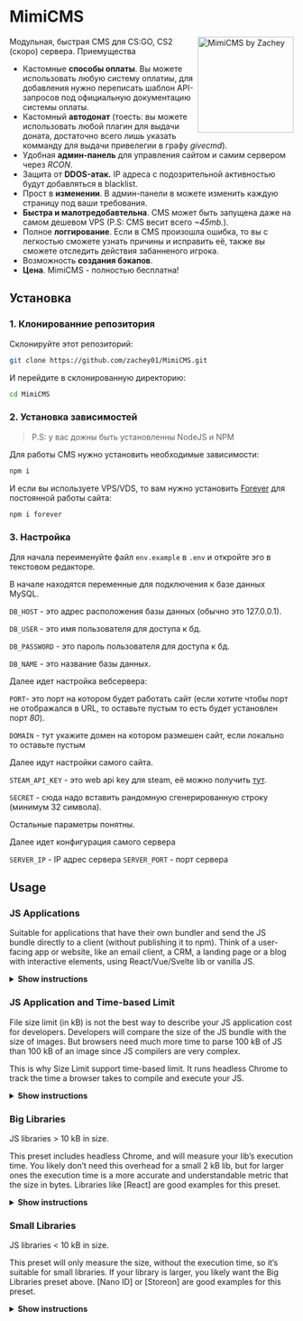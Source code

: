 # MimiCMS

<img src="https://media.discordapp.net/attachments/1110890217478557726/1118836804183928922/1.png" align="right"
     alt="MimiCMS by Zachey" width="170" height="170">

Модульная, быстрая CMS для CS:GO, CS2 (скоро) сервера. Приемущества

- Кастомные **способы оплаты**. Вы можете использовать любую систему оплатиы, для добавления нужно переписать шаблон API-запросов под официальную документацию системы оплаты.
- Кастомный **автодонат** (тоесть: вы можете использовать любой плагин для выдачи доната, достаточно всего лишь указать комманду для выдачи привелегии в графу _givecmd_).
- Удобная **админ-панель** для управления сайтом и самим сервером через _RCON_.
- Защита от **DDOS-атак.** IP адреса с подозрительной активностью будут добавляться в blacklist.
- Прост в **изменении**. В админ-панели в можете изменить каждую страницу под ваши требования.
- **Быстра и малотредобавтельна**. CMS может быть запущена даже на самом дешевом VPS (P.S: CMS весит всего _~45mb._).
- Полное **логгирование**. Если в CMS произошла ошибка, то вы с легкостью сможете узнать причины и исправить её, также вы сможете отследить действия забанненого игрока.
- Возможность **создания бэкапов**.
- **Цена**. MimiCMS - полностью бесплатна!

[GitHub action]: https://github.com/andresz1/size-limit-action
[Statoscope]: https://github.com/statoscope/statoscope
[cult-img]: http://cultofmartians.com/assets/badges/badge.svg
[cult]: http://cultofmartians.com/tasks/size-limit-config.html

## Установка

### 1. Клонированние репозитория

Склонируйте этот репозиторий:

```bash
git clone https://github.com/zachey01/MimiCMS.git
```

И перейдите в склонированную директорию:

```bash
cd MimiCMS
```

### 2. Установка зависимостей

> P.S: у вас дожны быть установленны NodeJS и NPM

Для работы CMS нужно установить необходимые зависимости:

```bash
npm i
```

И если вы используете VPS/VDS, то вам нужно установить [Forever]() для постоянной работы сайта:

```bash
npm i forever
```

### 3. Настройка

Для начала переименуйте файл `env.example` в `.env` и откройте эго в текстовом редакторе.

В начале находятся переменные для подключения к базе данных MySQL.

`DB_HOST` - это адрес расположения базы данных (обычно это 127.0.0.1).

`DB_USER` - это имя пользователя для доступа к бд.

`DB_PASSWORD` - это пароль пользователя для доступа к бд.

`DB_NAME` - это название базы данных.

Далее идет настройка вебсервера:

`PORT`- это порт на котором будет работать сайт (если хотите чтобы порт не отображался в URL, то оставьте пустым то есть будет установлен порт _80_).

`DOMAIN` - тут укажите домен на котором размешен сайт, если локально то оставьте пустым

Далее идут настройки самого сайта.

`STEAM_API_KEY` - это web api key для steam, её можно получить [тут]().

`SECRET` - сюда надо вставить рандомную сгенерированную строку (минимум 32 символа).

Остальные параметры понятны.

Далее идет конфигурация самого сервера

`SERVER_IP` - IP адрес сервера
`SERVER_PORT` - порт сервера

## Usage

### JS Applications

Suitable for applications that have their own bundler and send the JS bundle
directly to a client (without publishing it to npm). Think of a user-facing app
or website, like an email client, a CRM, a landing page or a blog with
interactive elements, using React/Vue/Svelte lib or vanilla JS.

<details><summary><b>Show instructions</b></summary>

1. Install the preset:

   ```sh
   npm install --save-dev size-limit @size-limit/file
   ```

2. Add the `size-limit` section and the `size` script to your `package.json`:

   ```diff
   + "size-limit": [
   +   {
   +     "path": "dist/app-*.js"
   +   }
   + ],
     "scripts": {
       "build": "webpack ./webpack.config.js",
   +   "size": "npm run build && size-limit",
       "test": "jest && eslint ."
     }
   ```

3. Here’s how you can get the size for your current project:

   ```sh
   $ npm run size

     Package size: 30.08 kB with all dependencies, minified and gzipped
   ```

4. Now, let’s set the limit. Add 25% to the current total size and use that as
   the limit in your `package.json`:

   ```diff
     "size-limit": [
       {
   +     "limit": "35 kB",
         "path": "dist/app-*.js"
       }
     ],
   ```

5. Add the `size` script to your test suite:

   ```diff
     "scripts": {
       "build": "webpack ./webpack.config.js",
       "size": "npm run build && size-limit",
   -   "test": "jest && eslint ."
   +   "test": "jest && eslint . && npm run size"
     }
   ```

6. If you don’t have a continuous integration service running, don’t forget
   to add one — start with [Travis CI].

</details>

### JS Application and Time-based Limit

File size limit (in kB) is not the best way to describe your JS application
cost for developers. Developers will compare the size of the JS bundle
with the size of images. But browsers need much more time to parse 100 kB
of JS than 100 kB of an image since JS compilers are very complex.

This is why Size Limit support time-based limit. It runs headless Chrome
to track the time a browser takes to compile and execute your JS.

<details><summary><b>Show instructions</b></summary>

1. Install the preset:

   ```sh
   npm install --save-dev size-limit @size-limit/preset-app
   ```

2. Add the `size-limit` section and the `size` script to your `package.json`:

   ```diff
   + "size-limit": [
   +   {
   +     "path": "dist/app-*.js"
   +   }
   + ],
     "scripts": {
       "build": "webpack ./webpack.config.js",
   +   "size": "npm run build && size-limit",
       "test": "jest && eslint ."
     }
   ```

3. Here’s how you can get the size for your current project:

   ```sh
   $ npm run size

     Package size: 30.08 kB with all dependencies, minified and gzipped
     Loading time: 602 ms   on slow 3G
     Running time: 214 ms   on Snapdragon 410
     Total time:   815 ms
   ```

4. Now, let’s set the limit. Add 25% to the current total time and use that as
   the limit in your `package.json`:

   ```diff
     "size-limit": [
       {
   +     "limit": "1 s",
         "path": "dist/app-*.js"
       }
     ],
   ```

5. Add the `size` script to your test suite:

   ```diff
     "scripts": {
       "build": "webpack ./webpack.config.js",
       "size": "npm run build && size-limit",
   -   "test": "jest && eslint ."
   +   "test": "jest && eslint . && npm run size"
     }
   ```

6. If you don’t have a continuous integration service running, don’t forget
   to add one — start with [Travis CI].

</details>

### Big Libraries

JS libraries > 10 kB in size.

This preset includes headless Chrome, and will measure your lib’s execution
time. You likely don’t need this overhead for a small 2 kB lib, but for larger
ones the execution time is a more accurate and understandable metric that
the size in bytes. Libraries like [React] are good examples for this preset.

<details><summary><b>Show instructions</b></summary>

1. Install preset:

   ```sh
   npm install --save-dev size-limit @size-limit/preset-big-lib
   ```

2. Add the `size-limit` section and the `size` script to your `package.json`:

   ```diff
   + "size-limit": [
   +   {
   +     "path": "dist/react.production-*.js"
   +   }
   + ],
     "scripts": {
       "build": "webpack ./scripts/rollup/build.js",
   +   "size": "npm run build && size-limit",
       "test": "jest && eslint ."
     }
   ```

3. If you use ES modules you can test the size after tree-shaking with `import`
   option:

   ```diff
     "size-limit": [
       {
         "path": "dist/react.production-*.js",
   +     "import": "{ createComponent }"
       }
     ],
   ```

4. Here’s how you can get the size for your current project:

   ```sh
   $ npm run size

     Package size: 30.08 kB with all dependencies, minified and gzipped
     Loading time: 602 ms   on slow 3G
     Running time: 214 ms   on Snapdragon 410
     Total time:   815 ms
   ```

5. Now, let’s set the limit. Add 25% to the current total time and use that
   as the limit in your `package.json`:

   ```diff
     "size-limit": [
       {
   +     "limit": "1 s",
         "path": "dist/react.production-*.js"
       }
     ],
   ```

6. Add a `size` script to your test suite:

   ```diff
     "scripts": {
       "build": "rollup ./scripts/rollup/build.js",
       "size": "npm run build && size-limit",
   -   "test": "jest && eslint ."
   +   "test": "jest && eslint . && npm run size"
     }
   ```

7. If you don’t have a continuous integration service running, don’t forget
   to add one — start with [Travis CI].
8. Add the library size to docs, it will help users to choose your project:

   ```diff
     # Project Name

     Short project description

     * **Fast.** 10% faster than competitor.
   + * **Small.** 15 kB (minified and gzipped).
   +   [Size Limit](https://github.com/ai/size-limit) controls the size.
   ```

</details>

### Small Libraries

JS libraries < 10 kB in size.

This preset will only measure the size, without the execution time, so it’s
suitable for small libraries. If your library is larger, you likely want
the Big Libraries preset above. [Nano ID] or [Storeon] are good examples
for this preset.

<details><summary><b>Show instructions</b></summary>

1. First, install `size-limit`:

   ```sh
   npm install --save-dev size-limit @size-limit/preset-small-lib
   ```

2. Add the `size-limit` section and the `size` script to your `package.json`:

   ```diff
   + "size-limit": [
   +   {
   +     "path": "index.js"
   +   }
   + ],
     "scripts": {
   +   "size": "size-limit",
       "test": "jest && eslint ."
     }
   ```

3. Here’s how you can get the size for your current project:

   ```sh
   $ npm run size

     Package size: 177 B with all dependencies, minified and gzipped
   ```

4. If your project size starts to look bloated, run `--why` for analysis:

   ```sh
   npm run size -- --why
   ```

   > We use [Statoscope](https://github.com/statoscope/statoscope) as bundle analyzer.

5. Now, let’s set the limit. Determine the current size of your library,
   add just a little bit (a kilobyte, maybe) and use that as the limit
   in your `package.json`:

   ```diff
    "size-limit": [
       {
   +     "limit": "9 kB",
         "path": "index.js"
       }
    ],
   ```

6. Add the `size` script to your test suite:

   ```diff
     "scripts": {
       "size": "size-limit",
   -   "test": "jest && eslint ."
   +   "test": "jest && eslint . && npm run size"
     }
   ```

7. If you don’t have a continuous integration service running, don’t forget
   to add one — start with [Travis CI].
8. Add the library size to docs, it will help users to choose your project:

   ```diff
     # Project Name

     Short project description

     * **Fast.** 10% faster than competitor.
   + * **Small.** 500 bytes (minified and gzipped). No dependencies.
   +   [Size Limit](https://github.com/ai/size-limit) controls the size.
   ```

</details>
